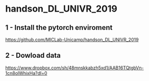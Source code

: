 # handson_DL_UNIVR_2019

## 1 - Install the pytorch enviroment

https://github.com/MICLab-Unicamp/handson_DL_UNIVR_2019

## 2 - Dowload data

https://www.dropbox.com/sh/48mnskkabzh5xd1/AAB16TQtgbVn-1cn8olWhixHa?dl=0
